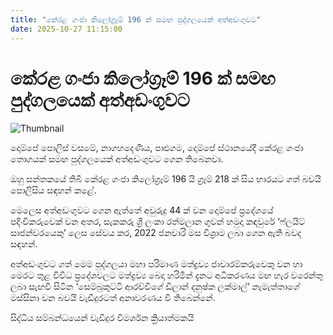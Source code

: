 ```yaml
---
title: "කේරළ ගංජා කිලෝග්‍රෑම් 196 ක් සමඟ පුද්ගලයෙක් අත්අඩංගුවට"
date: 2025-10-27 11:15:00
---
```


# කේරළ ගංජා කිලෝග්‍රෑම් 196 ක් සමඟ පුද්ගලයෙක් අත්අඩංගුවට

![Thumbnail](https://helakuru.sgp1.cdn.digitaloceanspaces.com/esana/images/lib/arrest-kerala.jpg)

දොම්පේ පොලිස් වසමේ, නාගහදෙණිය, පාළුගම, දොම්පේ ස්ථානයේදී කේරළ ගංජා තොගයක් සමඟ පුද්ගලයෙක් අත්අඩංගුවට ගෙන තිබෙනවා.

ඔහු සන්තකයේ තිබී කේරළ ගංජා කිලෝග්‍රෑම් 196 යි ග්‍රෑම් 218 ක් සිය භාරයට ගත් බවයි පොලිසිය සඳහන් කළේ.

මෙලෙස අත්අඩංගුවට ගෙන ඇත්තේ අවුරුදු 44 ක් වන දොම්පේ ප්‍රදේශයේ පදිංචිකරුවෙක් වන අතර, සැකකරු ශ්‍රී ලංකා රත්මලාන ගුවන් හමුදා කඳවුරේ ‘ෆ්ලයිට් සාජන්වරයෙකු’ ලෙස සේවය කර, 2022 ජනවාරි මස විශ්‍රාම ලබා ගෙන ඇති බවද සඳහන්.

අත්අඩංගුවට ගත් මෙම පුද්ගලයා මහා පරිමාණ මත්ද්‍රව්‍ය ජාවාරම්කරුවෙකු වන හා මෙරට තුළ විවිධ ප්‍රදේශවලට මත්ද්‍රව්‍ය බෙදා හරිමින් දැනට අධිකරණය මඟ හැර වරෙන්තු ලබා සැඟවී සිටින ‘සෙම්බුකුට්ටි ආරච්චිගේ ඩිලාන් දනුෂ්ක ලක්මාල්’ නැමැත්තාගේ මස්සිනා වන බවයි වැඩිදුරටත් අනාවරණය වී තිබෙන්නේ.

සිද්ධිය සම්බන්ධයෙන් වැඩිදුර විමර්ශන ක්‍රියාත්මකයි

